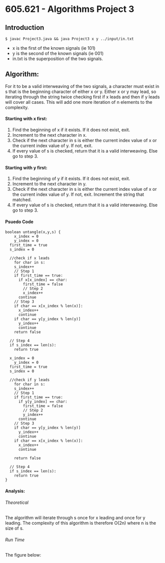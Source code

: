 # 605.621 - Algorithms Project 3

## Introduction

```
$ javac Project3.java && java Project3 x y ../input/in.txt
```

* x is the first of the known signals (ie 101)
* y is the second of the known signals (ie 001)
* in.txt is the superposition of the two signals.

## Algorithm:
For it to be a valid interweaving of the two signals, a character must exist in s
that is  the beginning character of either x or y.
Either x or y may lead, so iterating through the string twice checking first if x
leads and then if y leads will cover all cases. This will add one more iteration
of n elements to the complexity.

#### Starting with x first:
1. Find the beginning of x if it exists. If it does not exist, exit.
2. Increment to the next character in x.
3. Check if the next character in s is either the current index value of x or
the current index value of y. If not, exit.
4. If every value of s is checked, return that it is a valid interweaving.
Else go to step 3.

#### Starting with y first:
1. Find the beginning of y if it exists. If it does not exist, exit.
2. Increment to the next character in y.
3. Check if the next character in s is either the current index value of x or
the current index value of y. If not, exit. Increment the string that matched.
4. If every value of s is checked, return that it is a valid interweaving.
Else go to step 3.

#### Psuedo Code
```
boolean untangle(x,y,s) {
	x_index = 0
	y_index = 0
  first_time = true
  s_index = 0

  //check if x leads
	for char in s:
    s_index++
    // Step 1
    if first_time == true:
      if x[x_index] == char:
        first_time = false
        // Step 2
        x_index++
      continue
    // Step 3
    if char == x[x_index % len(x)]:
      x_index++
      continue
    if char == y[y_index % len(y)]
      y_index++
      continue
    return false

  // Step 4
  if s_index == len(s):
    return true

  x_index = 0
	y_index = 0
  first_time = true
  s_index = 0

  //check if y leads
	for char in s:
    s_index++
    // Step 1
    if first_time == true:
      if y[y_index] == char:
        first_time = false
        // Step 2
        y_index++
      continue
    // Step 3
    if char == y[y_index % len(y)]
      y_index++
      continue
    if char == x[x_index % len(x)]:
      x_index++
      continue

    return false

  // Step 4
  if s_index == len(s):
    return true
}
```

#### Analysis:
###### Theoretical
The algorithm will iterate through s once for x leading and once for y leading.
The complexity of this algorithm is therefore O(2n) where n is the size of s.

###### Run Time
The figure below:
